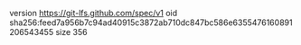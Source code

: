 version https://git-lfs.github.com/spec/v1
oid sha256:feed7a956b7c94ad40915c3872ab710dc847bc586e6355476160891206543455
size 356
